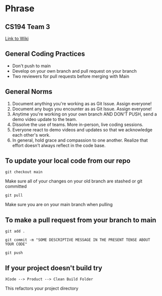 # Phrase
## CS194 Team 3

[Link to Wiki](https://github.com/StanfordCS194/Win24-Team3/wiki)

## General Coding Practices
* Don't push to main
* Develop on your own branch and pull request on your branch
* Two reviewers for pull requests before merging with Main

## General Norms
1. Document anything you're working as as Git Issue. Assign everyone!
2. Document any bugs you encounter as as Git Issue.  Assign everyone!
3. Anytime you're working on your own branch AND DON'T PUSH, send a demo video update to the team.
4. Dissolve the use of teams. More in-person, live coding sessions.
5. Everyone react to demo videos and updates so that we acknowledge each other's work.
6. In general, hold grace and compassion to one another. Realize that effort doesn't always reflect in the code base.

## To update your local code from our repo
```
git checkout main
```
Make sure all of your changes on your old branch are stashed or git committed

```
git pull 
```
Make sure you are on your main branch when pulling 

## To make a pull request from your branch to main
```
git add .

git commit -m "SOME DESCRIPTIVE MESSAGE IN THE PRESENT TENSE ABOUT YOUR CODE"

git push
```

## If  your project doesn't build try
```
XCode --> Product --> Clean Build Folder
```
This refactors your project directory 
